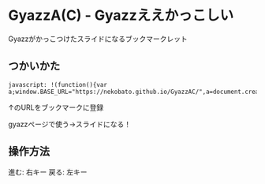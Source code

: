 GyazzA(C) - Gyazzええかっこしい
=========================

Gyazzがかっこつけたスライドになるブックマークレット

## つかいかた

```
javascript: !(function(){var a;window.BASE_URL="https://nekobato.github.io/GyazzAC/",a=document.createElement("script"),a.setAttribute("src",""+window.BASE_URL+"gyazzac.js"),document.querySelector("head").appendChild(a)}).call(this);
```

↑のURLをブックマークに登録

gyazzページで使う→スライドになる！

## 操作方法

進む: 右キー
戻る: 左キー
